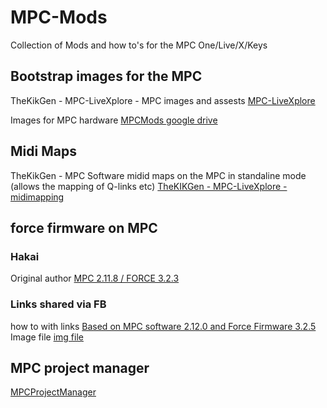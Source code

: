 # MPC-Mods
Collection of Mods and how to's for the MPC One/Live/X/Keys

## Bootstrap images for the MPC

TheKikGen - MPC-LiveXplore - MPC images and assests
[MPC-LiveXplore](https://github.com/TheKikGen/MPC-LiveXplore)

Images for MPC hardware
[MPCMods google drive](https://drive.google.com/drive/folders/1nE27XGWoJa_ifOs8TNLg57biWEOxwATO)


## Midi Maps

TheKikGen - MPC Software midid maps on the MPC in standaline mode (allows the mapping of Q-links etc)
[TheKIKGen - MPC-LiveXplore - midimapping](https://github.com/TheKikGen/MPC-LiveXplore/wiki/MPC-and-Force-global-midi-mapping-in-standalone-mode-how-to)



## force firmware on MPC

### Hakai 
Original author 
[MPC 2.11.8 / FORCE 3.2.3](https://github.com/RedHate/MPC-CFW-Feb-13-2023)

### Links shared via FB
how to with links [Based on MPC software 2.12.0 and Force Firmware 3.2.5](https://drive.google.com/file/d/1oSj9ABFbsSRw6wP2VOkzVg1J-ulXbLh3/view)
Image file [img file](https://drive.google.com/u/1/uc?id=1cRz446zsj29hqAv3DCab32CXBhRif-vx&export=download) 


## MPC project manager

[MPCProjectManager](https://github.com/frankvonwelt/MPCProjectManager)
